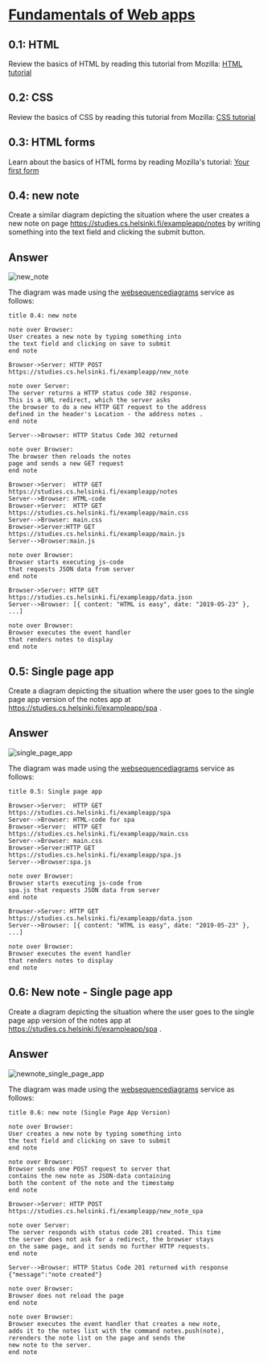 # [Fundamentals of Web apps](https://fullstackopen.com/en/part0/fundamentals_of_web_apps)

## 0.1: HTML

Review the basics of HTML by reading this tutorial from Mozilla: [HTML tutorial](https://developer.mozilla.org/en-US/docs/Learn/Getting_started_with_the_web/HTML_basics)

## 0.2: CSS

Review the basics of CSS by reading this tutorial from Mozilla: [CSS tutorial](https://developer.mozilla.org/en-US/docs/Learn/Getting_started_with_the_web/CSS_basics)

## 0.3: HTML forms

Learn about the basics of HTML forms by reading Mozilla's tutorial: [Your first form](https://developer.mozilla.org/en-US/docs/Learn/Forms/Your_first_form)

## 0.4: new note

Create a similar diagram depicting the situation where the user creates a new note on page https://studies.cs.helsinki.fi/exampleapp/notes by writing something into the text field and clicking the submit button.

## Answer

![new_note](0_4_newnote.png)

The diagram was made using the [websequencediagrams](https://www.websequencediagrams.com/) service as follows:

```
title 0.4: new note

note over Browser:
User creates a new note by typing something into
the text field and clicking on save to submit
end note

Browser->Server: HTTP POST https://studies.cs.helsinki.fi/exampleapp/new_note

note over Server:
The server returns a HTTP status code 302 response.
This is a URL redirect, which the server asks
the browser to do a new HTTP GET request to the address
defined in the header's Location - the address notes .
end note

Server-->Browser: HTTP Status Code 302 returned

note over Browser:
The browser then reloads the notes
page and sends a new GET request
end note

Browser->Server:  HTTP GET https://studies.cs.helsinki.fi/exampleapp/notes
Server-->Browser: HTML-code
Browser->Server:  HTTP GET https://studies.cs.helsinki.fi/exampleapp/main.css
Server-->Browser: main.css
Browser->Server:HTTP GET https://studies.cs.helsinki.fi/exampleapp/main.js
Server-->Browser:main.js

note over Browser:
Browser starts executing js-code
that requests JSON data from server
end note

Browser->Server: HTTP GET https://studies.cs.helsinki.fi/exampleapp/data.json
Server-->Browser: [{ content: "HTML is easy", date: "2019-05-23" }, ...]

note over Browser:
Browser executes the event handler
that renders notes to display
end note
```

## 0.5: Single page app

Create a diagram depicting the situation where the user goes to the single page app version of the notes app at https://studies.cs.helsinki.fi/exampleapp/spa .

## Answer

![single_page_app](0_5_singlepageapp.png)

The diagram was made using the [websequencediagrams](https://www.websequencediagrams.com/) service as follows:

```
title 0.5: Single page app

Browser->Server:  HTTP GET https://studies.cs.helsinki.fi/exampleapp/spa
Server-->Browser: HTML-code for spa
Browser->Server:  HTTP GET https://studies.cs.helsinki.fi/exampleapp/main.css
Server-->Browser: main.css
Browser->Server:HTTP GET https://studies.cs.helsinki.fi/exampleapp/spa.js
Server-->Browser:spa.js

note over Browser:
Browser starts executing js-code from
spa.js that requests JSON data from server
end note

Browser->Server: HTTP GET https://studies.cs.helsinki.fi/exampleapp/data.json
Server-->Browser: [{ content: "HTML is easy", date: "2019-05-23" }, ...]

note over Browser:
Browser executes the event handler
that renders notes to display
end note

```

## 0.6: New note - Single page app

Create a diagram depicting the situation where the user goes to the single page app version of the notes app at https://studies.cs.helsinki.fi/exampleapp/spa .

## Answer

![newnote_single_page_app](0_6_newnote_spa.png)

The diagram was made using the [websequencediagrams](https://www.websequencediagrams.com/) service as follows:

```
title 0.6: new note (Single Page App Version)

note over Browser:
User creates a new note by typing something into
the text field and clicking on save to submit
end note

note over Browser:
Browser sends one POST request to server that
contains the new note as JSON-data containing
both the content of the note and the timestamp
end note

Browser->Server: HTTP POST https://studies.cs.helsinki.fi/exampleapp/new_note_spa

note over Server:
The server responds with status code 201 created. This time
the server does not ask for a redirect, the browser stays
on the same page, and it sends no further HTTP requests.
end note

Server-->Browser: HTTP Status Code 201 returned with response {"message":"note created"}

note over Browser:
Browser does not reload the page
end note

note over Browser:
Browser executes the event handler that creates a new note,
adds it to the notes list with the command notes.push(note),
rerenders the note list on the page and sends the
new note to the server.
end note

```
